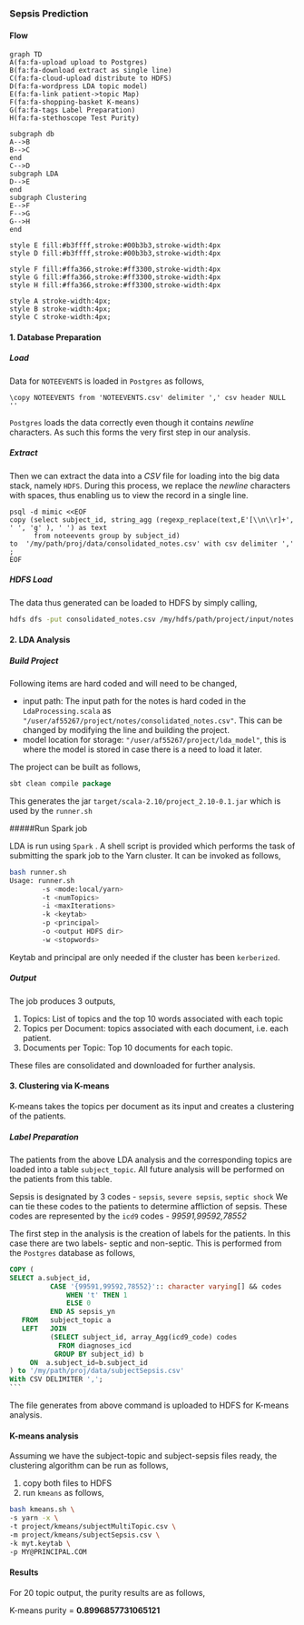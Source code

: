 ### Sepsis Prediction



#### Flow

```mermaid
graph TD
A(fa:fa-upload upload to Postgres)
B(fa:fa-download extract as single line)
C(fa:fa-cloud-upload distribute to HDFS)
D(fa:fa-wordpress LDA topic model)
E(fa:fa-link patient->topic Map)
F(fa:fa-shopping-basket K-means)
G(fa:fa-tags Label Preparation)
H(fa:fa-stethoscope Test Purity)

subgraph db
A-->B
B-->C
end
C-->D
subgraph LDA
D-->E
end
subgraph Clustering
E-->F
F-->G
G-->H
end

style E fill:#b3ffff,stroke:#00b3b3,stroke-width:4px
style D fill:#b3ffff,stroke:#00b3b3,stroke-width:4px

style F fill:#ffa366,stroke:#ff3300,stroke-width:4px
style G fill:#ffa366,stroke:#ff3300,stroke-width:4px
style H fill:#ffa366,stroke:#ff3300,stroke-width:4px

style A stroke-width:4px;
style B stroke-width:4px;
style C stroke-width:4px;
```

#### 1. Database Preparation

##### Load

Data for `NOTEEVENTS` is loaded in `Postgres` as follows,

```mysql
\copy NOTEEVENTS from 'NOTEEVENTS.csv' delimiter ',' csv header NULL ''
```

`Postgres` loads the data correctly even though it contains *newline* characters. As such this forms the very first step in our analysis.

##### Extract

Then we can extract the data into a *CSV* file for loading into the big data stack, namely `HDFS`. During this process, we replace the *newline* characters with spaces, thus enabling us to view the record in a single line.

```mysql
psql -d mimic <<EOF
copy (select subject_id, string_agg (regexp_replace(text,E'[\\n\\r]+', ' ', 'g' ), ' ') as text
      from noteevents group by subject_id)
to  '/my/path/proj/data/consolidated_notes.csv' with csv delimiter ',' ;
EOF
```

##### HDFS Load

The data thus generated can be loaded to HDFS by simply calling,

```bash
hdfs dfs -put consolidated_notes.csv /my/hdfs/path/project/input/notes
```

#### 2. LDA Analysis

##### Build Project

Following items are hard coded and will need to be changed,

+ input path: The input path for the notes is hard coded in the `LdaProcessing.scala` as `"/user/af55267/project/notes/consolidated_notes.csv"`. This can be changed by modifying the line and building the project.
+ model location for storage: `"/user/af55267/project/lda_model"`, this is where the model is stored in case there is a need to load it later.

The project can be built as follows,

```scala
sbt clean compile package
```

This generates the jar `target/scala-2.10/project_2.10-0.1.jar` which is used by the `runner.sh`

#####Run Spark job

LDA is run using `Spark` . A shell script is provided which performs the task of submitting the spark job to the Yarn cluster. It can be invoked as follows,

```bash
bash runner.sh
Usage: runner.sh
        -s <mode:local/yarn>
        -t <numTopics>
        -i <maxIterations>
        -k <keytab>
        -p <principal>
        -o <output HDFS dir>
        -w <stopwords>			  		
```

Keytab and principal are only needed if the cluster has been `kerberized`.

##### Output

The job produces 3 outputs,

1. Topics: List of topics and the top 10 words associated with each topic
2. Topics per Document: topics associated with each document, i.e. each patient.
3. Documents per Topic: Top 10 documents for each topic.

These files are consolidated and downloaded for further analysis.

#### 3. Clustering via K-means

K-means takes the topics per document as its input and creates a clustering of the patients.

##### Label Preparation

The patients from the above LDA analysis and the corresponding topics are loaded into a table `subject_topic`. All future analysis will be performed on the patients from this table.

Sepsis is designated by 3 codes - `sepsis`, `severe sepsis`, `septic shock`
We can tie these codes to the patients to determine affliction of sepsis.
These codes are represented by the `icd9` codes - *99591,99592,78552*

The first step in the analysis is the creation of labels for the patients. In this case there are two labels- septic and non-septic. This is performed from the `Postgres` database as follows,

```sql
COPY (
SELECT a.subject_id,
          CASE '{99591,99592,78552}':: character varying[] && codes
              WHEN 't' THEN 1
              ELSE 0
          END AS sepsis_yn
   FROM   subject_topic a
   LEFT   JOIN
    	  (SELECT subject_id, array_Agg(icd9_code) codes
      	    FROM diagnoses_icd
      	   GROUP BY subject_id) b 
     ON  a.subject_id=b.subject_id
) to '/my/path/proj/data/subjectSepsis.csv'
With CSV DELIMITER ',';
​```
```

The file generates from above command is uploaded to HDFS for K-means analysis.

#### K-means analysis
Assuming we have the subject-topic and subject-sepsis files ready, the clustering algorithm can be run as follows,
1. copy both files to HDFS
2. run `kmeans` as follows,
```bash
bash kmeans.sh \
-s yarn -x \
-t project/kmeans/subjectMultiTopic.csv \
-m project/kmeans/subjectSepsis.csv \
-k myt.keytab \
-p MY@PRINCIPAL.COM
```

#### Results

For 20 topic output, the purity results are as follows,

K-means purity = **0.8996857731065121**

